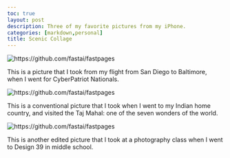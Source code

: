 ```yaml
---
toc: true
layout: post
description: Three of my favorite pictures from my iPhone.
categories: [markdown,personal]
title: Scenic Collage
---
```


![]({{site.baseurl}}/images/baltimore.png "https://github.com/fastai/fastpages")

This is a picture that I took from my flight from San Diego to Baltimore, when I went for CyberPatriot Nationals.


![]({{site.baseurl}}/images/tajmahal.png "https://github.com/fastai/fastpages")

This is a conventional picture that I took when I went to my Indian home country, and visited the Taj Mahal: one of the seven wonders of the world.


![]({{site.baseurl}}/images/d39c.png "https://github.com/fastai/fastpages")

This is another edited picture that I took at a photography class when I went to Design 39 in middle school. 